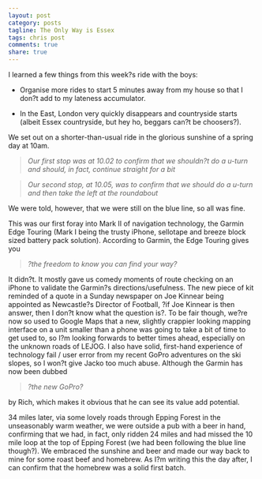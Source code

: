 ```yaml
---
layout: post
category: posts
tagline: The Only Way is Essex
tags: chris post
comments: true
share: true
---
```

I learned a few things from this week?s ride with the boys:


+ Organise more rides to start 5 minutes away from
my house so that I don?t add to my lateness accumulator.

+  In the East, London very quickly disappears and
countryside starts (albeit Essex countryside, but hey ho, beggars can?t be
choosers?).


We set out on a shorter-than-usual ride in the glorious
sunshine of a spring day at 10am.


> *Our first stop was at 10.02 to confirm that we shouldn?t
do a u-turn and should, in fact, continue straight for a bit*


> *Our second stop, at 10.05, was to confirm that we
should do a u-turn and then take the left at the roundabout*


We were told, however, that we were still on the blue line,
so all was fine.


This was our first foray into Mark II of navigation
technology, the Garmin Edge Touring (Mark I being the trusty iPhone, sellotape
and breeze block sized battery pack solution). 
According to Garmin, the Edge Touring gives you


> *?the freedom to know you can find your way?*


It didn?t.  It mostly
gave us comedy moments of route checking on an iPhone to validate the Garmin?s
directions/usefulness.  The new piece of
kit reminded of a quote in a Sunday newspaper on Joe Kinnear being appointed as
Newcastle?s Director of Football, ?if Joe Kinnear is then answer, then I don?t
know what the question is?.  To be fair
though, we?re now so used to Google Maps that a new, slightly crappier looking
mapping interface on a unit smaller than a phone was going to take a bit of
time to get used to, so I?m looking forwards to better times ahead, especially
on the unknown roads of LEJOG.  I also
have solid, first-hand experience of technology fail / user error from my
recent GoPro adventures on the ski slopes, so I won?t give Jacko too much
abuse.  Although the Garmin has now been
dubbed


> *?the new GoPro?*


by Rich, which makes it obvious that he can see its value
add potential.


34 miles later, via some lovely roads through Epping Forest
in the unseasonably warm weather, we were outside a pub with a beer in hand,
confirming that we had, in fact, only ridden 24 miles and had missed the 10
mile loop at the top of Epping Forest (we had been following the blue line
though?).  We embraced the sunshine and beer
and made our way back to mine for some roast beef and homebrew.  As I?m writing this the day after, I can
confirm that the homebrew was a solid first batch. 		 	   		  